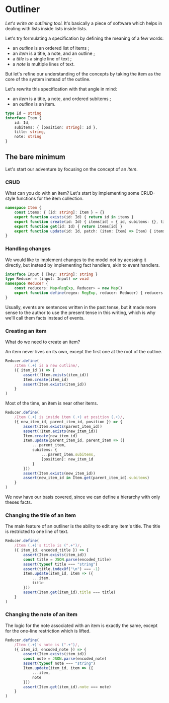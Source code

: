 # Outliner

*Let's write an outlining tool.* It's basically a piece of software which helps in dealing with lists inside lists inside lists.

Let's try formulating a specification by defining the meaning of a few words:
- an *outline* is an ordered list of items ;
- an *item* is a title, a note, and an outline ;
- a *title* is a single line of text ;
- a *note* is multiple lines of text.

But let's refine our understanding of the concepts by taking the item as the core of the system instead of the outline.

Let's rewrite this specification with that angle in mind:
- an *item* is a title, a note, and ordered subitems ;
- an *outline* is an item.

```ts
type Id = string
interface Item {
    id: Id,
    subitems: { [position: string]: Id },
    title: string,
    note: string
}
```

## The bare minimum

Let's start our adventure by focusing on the concept of an *item*.

### CRUD

What can you do with an item? Let's start by implementing some CRUD-style functions for the item collection.

```ts
namespace Item {
    const items: { [id: string]: Item } = {}
    export function exists(id: Id) { return id in items }
    export function create(id: Id) { items[id] = { id, subitems: {}, title: "", note: "" } }
    export function get(id: Id) { return items[id] }
    export function update(id: Id, patch: (item: Item) => Item) { items[id] = patch(items[id]) }
}
```

### Handling changes

We would like to implement changes to the model not by acessing it directly, but instead by implementing fact handlers, akin to event handlers.

```ts
interface Input { [key: string]: string }
type Reducer = (input: Input) => void
namespace Reducer {
    const reducers: Map<RegExp, Reducer> = new Map()
    export function define(regex: RegExp, reducer: Reducer) { reducers.set(regex, reducer) }
}
```

Usually, events are sentences written in the past tense, but it made more sense to the author to use the present tense in this writing, which is why we'll call them facts instead of events.

### Creating an item

What do we need to create an item?

An item never lives on its own, except the first one at the root of the outline.

```ts
Reducer.define(
    /Item (.+) is a new outline/,
    ({ item_id }) => {
        assert(!Item.exists(item_id))
        Item.create(item_id)
        assert(Item.exists(item_id))
    }
)
```

Most of the time, an item is near other items.

```ts
Reducer.define(
    /Item (.+) is inside item (.+) at position (.+)/,
    ({ new_item_id, parent_item_id, position }) => {
        assert(Item.exists(parent_item_id))
        assert(!Item.exists(new_item_id))
        Item.create(new_item_id)
        Item.update(parent_item_id, parent_item => ({
            ...parent_item,
            subitems: {
                ...parent_item.subitems,
                [position]: new_item_id
            }
        }))
        assert(Item.exists(new_item_id))
        assert(new_item_id in Item.get(parent_item_id).subitems)
    }
)
```

We now have our basis covered, since we can define a hierarchy with only theses facts.

### Changing the title of an item

The main feature of an outliner is the ability to edit any item's title. The title is restricted to one line of text.

```ts
Reducer.define(
    /Item (.+)'s title is (".+")/,
    ({ item_id, encoded_title }) => {
        assert(Item.exists(item_id))
        const title = JSON.parse(encoded_title)
        assert(typeof title === "string")
        assert(title.indexOf("\n") === -1)
        Item.update(item_id, item => ({
            ...item,
            title
        }))
        assert(Item.get(item_id).title === title)
    }
)
```

### Changing the note of an item

The logic for the note associated with an item is exactly the same, except for the one-line restriction which is lifted.

```ts
Reducer.define(
    /Item (.+)'s note is (".+")/,
    ({ item_id, encoded_note }) => {
        assert(Item.exists(item_id))
        const note = JSON.parse(encoded_note)
        assert(typeof note === "string")
        Item.update(item_id, item => ({
            ...item,
            note
        }))
        assert(Item.get(item_id).note === note)
    }
)
```
